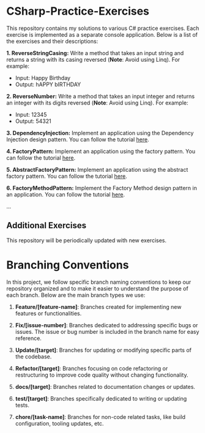 # CSharp-Practice-Exercises

This repository contains my solutions to various C# practice exercises. Each exercise is implemented as a separate console application. Below is a list of the exercises and their descriptions:

**1. ReverseStringCasing:**
   Write a method that takes an input string and returns a string with its casing reversed (**Note**: Avoid using Linq). For example:
   - Input: Happy Birthday
   - Output: hAPPY bIRTHDAY

**2. ReverseNumber:**
   Write a method that takes an input integer and returns an integer with its digits reversed (**Note**: Avoid using Linq). For example:
   - Input: 12345
   - Output: 54321

**3. DependencyInjection:**
   Implement an application using the Dependency Injection design pattern. You can follow the tutorial [here](https://www.c-sharpcorner.com/article/dependency-injection-in-net-co-understanding-the-fundamentals-and-best-pract/).

**4. FactoryPattern:**
   Implement an application using the factory pattern. You can follow the tutorial [here](https://dotnettutorials.net/lesson/factory-design-pattern-csharp/).

**5. AbstractFactoryPattern:**
   Implement an application using the abstract factory pattern. You can follow the tutorial [here](https://dotnettutorials.net/lesson/abstract-factory-design-pattern-csharp/).

**6. FactoryMethodPattern:**
   Implement the Factory Method design pattern in an application. You can follow the tutorial [here](https://www.csharptutorial.net/csharp-design-patterns/csharp-factory-method/).

...

## Additional Exercises

This repository will be periodically updated with new exercises.

# Branching Conventions

In this project, we follow specific branch naming conventions to keep our repository organized and to make it easier to understand the purpose of each branch. Below are the main branch types we use:

1. **Feature/[feature-name]**: Branches created for implementing new features or functionalities.

2. **Fix/[issue-number]**: Branches dedicated to addressing specific bugs or issues. The issue or bug number is included in the branch name for easy reference.

3. **Update/[target]**: Branches for updating or modifying specific parts of the codebase.

4. **Refactor/[target]**: Branches focusing on code refactoring or restructuring to improve code quality without changing functionality.

5. **docs/[target]**: Branches related to documentation changes or updates.

6. **test/[target]**: Branches specifically dedicated to writing or updating tests.

7. **chore/[task-name]**: Branches for non-code related tasks, like build configuration, tooling updates, etc.
